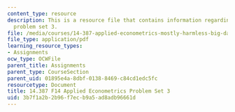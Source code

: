 ```yaml
---
content_type: resource
description: This is a resource file that contains information regarding applied econometrics
  problem set 3.
file: /media/courses/14-387-applied-econometrics-mostly-harmless-big-data-fall-2014/3b7f1a2b2b96f7ecb9a5ad8adb96661d_MIT14_387F14_Problemset3.pdf
file_type: application/pdf
learning_resource_types:
- Assignments
ocw_type: OCWFile
parent_title: Assignments
parent_type: CourseSection
parent_uid: 01895e4a-8dbf-0138-8469-c84cd1edc5fc
resourcetype: Document
title: 14.387 F14 Applied Econometrics Problem Set 3
uid: 3b7f1a2b-2b96-f7ec-b9a5-ad8adb96661d
---
```

